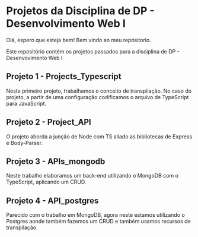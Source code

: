 # Projetos da Disciplina de DP - Desenvolvimento Web I
Olá, espero que esteja bem!
Bem vindo ao meu repósitorio.

Este repositório contém os projetos passados para a disciplina de DP - Desenvovimento Web I

## Projeto 1 - Projects_Typescript
Neste primeiro projeto, trabalhamos o conceito de transpilação. No caso do projeto, a partir
de uma configuração codificamos o arquivo de TypeScript para JavaScript.

## Projeto 2 - Project_API
O projeto aborda a junção de Node com TS aliado as bibliotecas de Express e Body-Parser.

## Projeto 3 - APIs_mongodb
Neste trabalho elaboramos um back-end utilizando o MongoDB com o TypeScript, aplicando um CRUD.

## Projeto 4 - API_postgres
Parecido com o trabalho em MongoDB, agora neste estamos utilizando o Postgres aonde também fazemos um CRUD e
também usamos recursos de transpilação.
